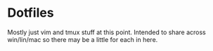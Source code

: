 # Dotfiles
Mostly just vim and tmux stuff at this point. Intended to share across win/lin/mac so there may be a little for each in here.
